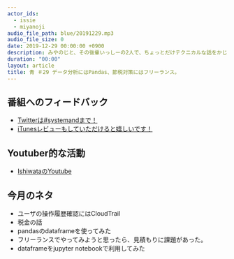```yaml
---
actor_ids:
  - issie
  - miyanoji
audio_file_path: blue/20191229.mp3
audio_file_size: 0
date: 2019-12-29 00:00:00 +0900
description: みやのじと、その後輩いっしーの2人で、ちょっとだけテクニカルな話をかじっちゃおう！という趣旨で始めた、systemand.onlineのサブチャンネル青です。
duration: "00:00"
layout: article
title: 青 ＃29 データ分析にはPandas、節税対策にはフリーランス。
---
```

## 番組へのフィードバック
* [Twitterは#systemandまで！](https://twitter.com/search?q=%23systemand)
* [iTunesレビューもしていただけると嬉しいです！](https://itunes.apple.com/jp/podcast/systemand-online/id1205168408?mt=2)

## Youtuber的な活動
* [IshiwataのYoutube](https://www.youtube.com/channel/UC0dN6GcdwpQA-WdSfI2tmZQ)

## 今月のネタ
* ユーザの操作履歴確認にはCloudTrail
* 税金の話
* pandasのdataframeを使ってみた
* フリーランスでやってみようと思ったら、見積もりに課題があった。
* dataframeをjupyter notebookで利用してみた

